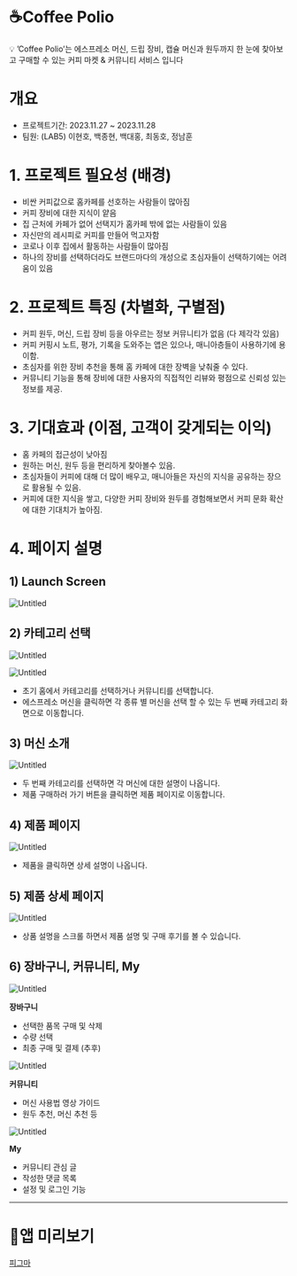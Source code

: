 # ☕️Coffee Polio

<aside>
💡 ’Coffee Polio’는 에스프레소 머신, 드립 장비, 캡슐 머신과 원두까지 한 눈에 찾아보고
구매할 수 있는 커피 마켓 & 커뮤니티 서비스 입니다

</aside>

# 개요

- 프로젝트기간: 2023.11.27 ~ 2023.11.28
- 팀원: (LAB5) 이현호, 백종현, 백대홍, 최동호, 정남훈

# 1. 프로젝트 필요성 (배경)

- 비싼 커피값으로 홈카페를 선호하는 사람들이 많아짐
- 커피 장비에 대한 지식이 얕음
- 집 근처에 카페가 없어 선택지가 홈카페 밖에 없는 사람들이 있음
- 자신만의 레시피로 커피를 만들어 먹고자함
- 코로나 이후 집에서 활동하는 사람들이 많아짐
- 하나의 장비를 선택하더라도 브랜드마다의 개성으로 초심자들이 선택하기에는 어려움이 있음

# 2. 프로젝트 특징 (차별화, 구별점)

- 커피 원두, 머신, 드립 장비 등을 아우르는 정보 커뮤니티가 없음 (다 제각각 있음)
- 커피 커핑시 노트, 평가, 기록을 도와주는 앱은 있으나, 매니아층들이 사용하기에 용이함.
- 초심자를 위한 장비 추천을 통해 홈 카페에 대한 장벽을 낮춰줄 수 있다.
- 커뮤니티 기능을 통해 장비에 대한 사용자의 직접적인 리뷰와 평점으로 신뢰성 있는 정보를 제공.

# 3. 기대효과 (이점, 고객이 갖게되는 이익)

- 홈 카페의 접근성이 낮아짐
- 원하는 머신, 원두 등을 편리하게 찾아볼수 있음.
- 초심자들이 커피에 대해 더 많이 배우고, 매니아들은 자신의 지식을 공유하는 장으로 활용될 수 있음.
- 커피에 대한 지식을 쌓고, 다양한 커피 장비와 원두를 경험해보면서 커피 문화 확산에 대한 기대치가 높아짐.

# 4. 페이지 설명

## 1) Launch Screen

![Untitled](https://prod-files-secure.s3.us-west-2.amazonaws.com/016ba6b8-2699-4134-b06e-8dda5e531c2a/d383d15d-00bb-4e77-a3ff-dade9ed2fd37/Untitled.png)

## 2) 카테고리 선택

![Untitled](https://prod-files-secure.s3.us-west-2.amazonaws.com/016ba6b8-2699-4134-b06e-8dda5e531c2a/8b544f51-027a-42bf-93ee-55028a4d21f6/Untitled.png)

![Untitled](https://prod-files-secure.s3.us-west-2.amazonaws.com/016ba6b8-2699-4134-b06e-8dda5e531c2a/9a65bba0-4917-42ad-8650-e0ee74d75630/Untitled.png)

- 초기 홈에서 카테고리를 선택하거나 커뮤니티를 선택합니다.
- 에스프레소 머신을 클릭하면 각 종류 별 머신을 선택 할 수 있는 두 번째 카테고리 화면으로 이동합니다.

## 3) 머신 소개

![Untitled](https://prod-files-secure.s3.us-west-2.amazonaws.com/016ba6b8-2699-4134-b06e-8dda5e531c2a/5ab4240c-3ee6-447d-931a-eab7fa9528b2/Untitled.png)

- 두 번째 카테고리를 선택하면 각 머신에 대한 설명이 나옵니다.
- 제품 구매하러 가기 버튼을 클릭하면 제품 페이지로 이동합니다.

## 4) 제품 페이지

![Untitled](https://prod-files-secure.s3.us-west-2.amazonaws.com/016ba6b8-2699-4134-b06e-8dda5e531c2a/8914e23a-4042-4e2b-8b59-8f974967f788/Untitled.png)

- 제품을 클릭하면 상세 설명이 나옵니다.

## 5) 제품 상세 페이지

![Untitled](https://prod-files-secure.s3.us-west-2.amazonaws.com/016ba6b8-2699-4134-b06e-8dda5e531c2a/088be65c-28bd-4253-826d-ae552d9853a7/Untitled.png)

- 상품 설명을 스크롤 하면서 제품 설명 및 구매 후기를 볼 수 있습니다.

## 6) 장바구니, 커뮤니티, My

![Untitled](https://prod-files-secure.s3.us-west-2.amazonaws.com/016ba6b8-2699-4134-b06e-8dda5e531c2a/6aa8bfd3-0acb-4131-a7e4-946827c8e1cf/Untitled.png)

**장바구니**

- 선택한 품목 구매 및 삭제
- 수량 선택
- 최종 구매 및 결제 (추후)

![Untitled](https://prod-files-secure.s3.us-west-2.amazonaws.com/016ba6b8-2699-4134-b06e-8dda5e531c2a/88460a92-ac92-4ffe-837d-fa27369a48a6/Untitled.png)

**커뮤니티**

- 머신 사용법 영상 가이드
- 원두 추천, 머신 추천 등

![Untitled](https://prod-files-secure.s3.us-west-2.amazonaws.com/016ba6b8-2699-4134-b06e-8dda5e531c2a/240b61a4-8b97-4b59-928e-e3d55e7b42fb/Untitled.png)

**My**

- 커뮤니티 관심 글
- 작성한 댓글 목록
- 설정 및 로그인 기능

---

# 📱앱 미리보기

[피그마](https://www.figma.com/embed?embed_host=share&url=https%3A%2F%2Fwww.figma.com%2Fproto%2FCQnrFI7TqSxBTQFt0iS11f%2FCoffeePolio%3Fnode-id%3D151-2320%26starting-point-node-id%3D151%253A2320%26t%3Dx1jKG2JsV0ysgAzc-1%26scaling%3Dcontain%26mode%3Ddesign)
